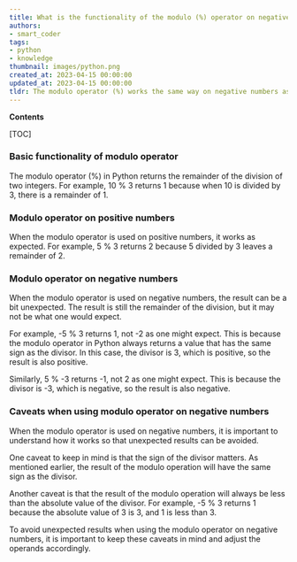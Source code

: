 ```yaml
---
title: What is the functionality of the modulo (%) operator on negative numbers in python?
authors:
- smart_coder
tags:
- python
- knowledge
thumbnail: images/python.png
created_at: 2023-04-15 00:00:00
updated_at: 2023-04-15 00:00:00
tldr: The modulo operator (%) works the same way on negative numbers as it does on positive numbers, returning the remainder after division.
---
```


**Contents**

[TOC]

### Basic functionality of modulo operator

The modulo operator (%) in Python returns the remainder of the division of two integers. For example, 10 % 3 returns 1 because when 10 is divided by 3, there is a remainder of 1. 

### Modulo operator on positive numbers

When the modulo operator is used on positive numbers, it works as expected. For example, 5 % 3 returns 2 because 5 divided by 3 leaves a remainder of 2.

### Modulo operator on negative numbers

When the modulo operator is used on negative numbers, the result can be a bit unexpected. The result is still the remainder of the division, but it may not be what one would expect.

For example, -5 % 3 returns 1, not -2 as one might expect. This is because the modulo operator in Python always returns a value that has the same sign as the divisor. In this case, the divisor is 3, which is positive, so the result is also positive.

Similarly, 5 % -3 returns -1, not 2 as one might expect. This is because the divisor is -3, which is negative, so the result is also negative.

### Caveats when using modulo operator on negative numbers

When the modulo operator is used on negative numbers, it is important to understand how it works so that unexpected results can be avoided.

One caveat to keep in mind is that the sign of the divisor matters. As mentioned earlier, the result of the modulo operation will have the same sign as the divisor.

Another caveat is that the result of the modulo operation will always be less than the absolute value of the divisor. For example, -5 % 3 returns 1 because the absolute value of 3 is 3, and 1 is less than 3.

To avoid unexpected results when using the modulo operator on negative numbers, it is important to keep these caveats in mind and adjust the operands accordingly.

